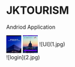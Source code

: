 # JKTOURISM
Andriod Application

</hr>
 <img align="center" src="1.jpg" alt="UI" height="50" width="40" />
 <img align="center" src="2.jpg" alt="_ansuman_behera_/" height="50" width="40" />
![UI](1.jpg)<br>
![login](2.jpg)
